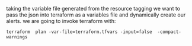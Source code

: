 taking the variable file generated from the resource tagging we want to pass the json into terraform as a variables file and dynamically create our alerts.
we are going to invoke terraform with:
```
terraform  plan -var-file=terraform.tfvars -input=false  -compact-warnings
```

